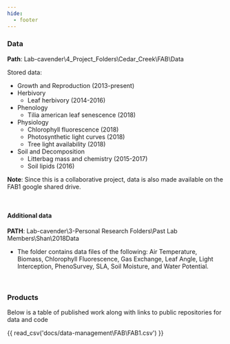 ```yaml
---
hide:
  - footer
---
```

### Data
**Path**: Lab-cavender\4_Project_Folders\Cedar_Creek\FAB\Data

Stored data:

* Growth and Reproduction (2013-present)
* Herbivory
    * Leaf herbivory (2014-2016)
* Phenology
    * Tilia american leaf senescence (2018)
* Physiology
    * Chlorophyll fluorescence (2018)
    * Photosynthetic light curves (2018)
    * Tree light availability (2018)
* Soil and Decomposition
    * Litterbag mass and chemistry (2015-2017)
    * Soil lipids (2016)

**Note**: Since this is a collaborative project, data is also made available on the FAB1 google shared drive.

<br>

#### Additional data
**PATH**: Lab-cavender\3-Personal Research Folders\Past Lab Members\Shan\2018Data

* The folder contains data files of the following: Air Temperature, Biomass, Chlorophyll Fluorescence, Gas Exchange, Leaf Angle, Light Interception, PhenoSurvey, SLA, Soil Moisture, and Water Potential.

<br>

### Products
Below is a table of published work along with links to public repositories for data and code

{{ read_csv('docs/data-management\FAB\FAB1.csv') }}